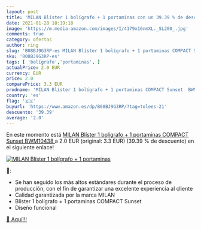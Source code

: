 ```yaml
---
layout: post
title: 'MILAN Blíster 1 bolígrafo + 1 portaminas con un 39.39 % de descuento'
date: 2021-01-28 18:19:18
image: 'https://m.media-amazon.com/images/I/4179x16nmXL._SL200_.jpg'
comments: true
category: ofertas
author: ring
slug: 'B08BJ9G3RP-es MILAN Blíster 1 bolígrafo + 1 portaminas COMPACT Sunset...'
sku: 'B08BJ9G3RP-es'
tags: [ 'bolígrafo','portaminas', ]
actualPrice: 2.0 EUR
currency: EUR
price: 2.0
comparePrice: 3.3 EUR
prodname: 'MILAN Blíster 1 bolígrafo + 1 portaminas COMPACT Sunset  BWM10438 '
country: 'es'
flag: '🇪🇸'
buyurl: 'https://www.amazon.es/dp/B08BJ9G3RP/?tag=tolees-21'
descuento: '39.39'
average: '2.0'
---
```


En este momento está [MILAN Blíster 1 bolígrafo + 1 portaminas COMPACT Sunset  BWM10438 ](https://www.amazon.es/dp/B08BJ9G3RP/?tag=tolees-21) a 2.0 EUR (original: 3.3 EUR) (39.39 %  de descuento) en el siguiente enlace!

[![MILAN Blíster 1 bolígrafo + 1 portaminas](https://m.media-amazon.com/images/I/4179x16nmXL._SL200_.jpg)](https://www.amazon.es/dp/B08BJ9G3RP/?tag=tolees-21)

🔎:

- Se han seguido los más altos estándares durante el proceso de producción, con el fin de garantizar una excelente experiencia al cliente
- Calidad garantizada por la marca MILAN
- Blíster 1 bolígrafo + 1 portaminas COMPACT Sunset
- Diseño funcional

[🛒 Aquí!!!](https://www.amazon.es/dp/B08BJ9G3RP/?tag=tolees-21)
